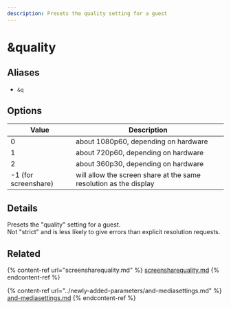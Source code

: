 ```yaml
---
description: Presets the quality setting for a guest
---
```


# \&quality

## Aliases

* `&q`

## Options

| Value                | Description                                                       |
| -------------------- | ----------------------------------------------------------------- |
| 0                    | about 1080p60, depending on hardware                              |
| 1                    | about 720p60, depending on hardware                               |
| 2                    | about 360p30, depending on hardware                               |
| -1 (for screenshare) | will allow the screen share at the same resolution as the display |

## Details

Presets the "quality" setting for a guest.\
Not "strict" and is less likely to give errors than explicit resolution requests.

## Related

{% content-ref url="screensharequality.md" %}
[screensharequality.md](screensharequality.md)
{% endcontent-ref %}

{% content-ref url="../newly-added-parameters/and-mediasettings.md" %}
[and-mediasettings.md](../newly-added-parameters/and-mediasettings.md)
{% endcontent-ref %}
